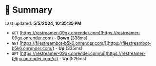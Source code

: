# 📖 Summary
Last updated: **5/5/2024, 10:35:35 PM**

- `GET` [https://restreamer-09gx.onrender.com](https://restreamer-09gx.onrender.com) - **Down** (338ms)
- `GET` [https://filestreambot-b5k6.onrender.com/](https://filestreambot-b5k6.onrender.com/) - **Up** (335ms)
- `GET` [https://restreamer-09gx.onrender.com/ui](https://restreamer-09gx.onrender.com/ui) - **Up** (526ms)
